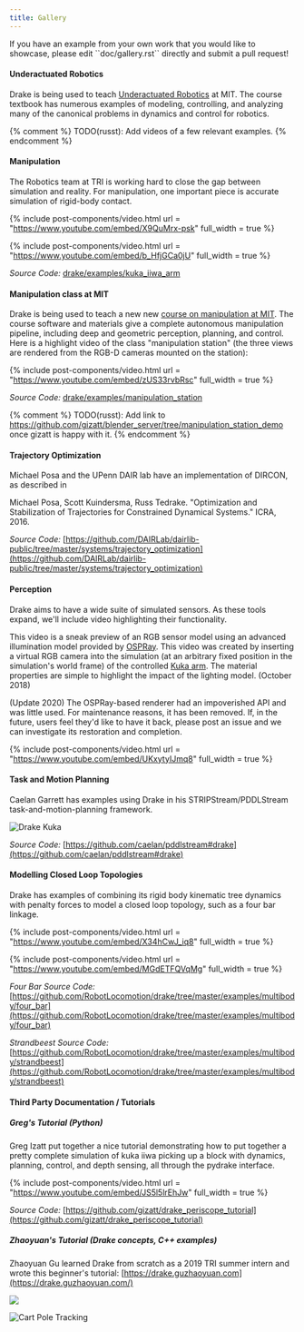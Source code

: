 ```yaml
---
title: Gallery
---
```


<div class="aside">
  <script type="text/javascript" src="https://ajax.googleapis.com/ajax/libs/swfobject/2.2/swfobject.js"></script>
</div>
If you have an example from your own work that you would like to showcase, please edit ``doc/gallery.rst`` directly and submit a pull request!


#### Underactuated Robotics

Drake is being used to teach [Underactuated Robotics](http://underactuated.csail.mit.edu/) at MIT.  The course textbook has
numerous examples of modeling, controlling, and analyzing many of the canonical
problems in dynamics and control for robotics.

{% comment %}
TODO(russt): Add videos of a few relevant examples.
{% endcomment %}

#### Manipulation

The Robotics team at TRI is working hard to close the gap between simulation and
reality.  For manipulation, one important piece is accurate simulation of
rigid-body contact.

{% include post-components/video.html
  url = "https://www.youtube.com/embed/X9QuMrx-psk"
  full_width = true
%}

{% include post-components/video.html
  url = "https://www.youtube.com/embed/b_HfjGCa0jU"
  full_width = true
%}

*Source Code:* [drake/examples/kuka_iiwa_arm](https://github.com/RobotLocomotion/drake/tree/master/examples/kuka_iiwa_arm)


#### Manipulation class at MIT

Drake is being used to teach a new new [course on manipulation at MIT](http://manipulation.csail.mit.edu/).  The course software and materials give
a complete autonomous manipulation pipeline, including deep and geometric
perception, planning, and control.  Here is a highlight video of the class
"manipulation station" (the three views are rendered from the RGB-D cameras
mounted on the station):

{% include post-components/video.html
  url = "https://www.youtube.com/embed/zUS33rvbRsc"
  full_width = true
%}

*Source Code:* [drake/examples/manipulation_station](https://github.com/RobotLocomotion/drake/tree/master/examples/manipulation_station)

{% comment %}
TODO(russt): Add link to
https://github.com/gizatt/blender_server/tree/manipulation_station_demo
once gizatt is happy with it.
{% endcomment %}

#### Trajectory Optimization

Michael Posa and the UPenn DAIR lab have an implementation of DIRCON,
as described in

Michael Posa, Scott Kuindersma, Russ Tedrake. "Optimization and
Stabilization of Trajectories for Constrained Dynamical Systems." ICRA, 2016.

*Source Code:* [https://github.com/DAIRLab/dairlib-public/tree/master/systems/trajectory_optimization](https://github.com/DAIRLab/dairlib-public/tree/master/systems/trajectory_optimization)

#### Perception

Drake aims to have a wide suite of simulated sensors. As these tools
expand, we'll include video highlighting their functionality.

This video is a sneak preview of an RGB sensor model using an advanced
illumination model provided by [OSPRay](https://www.ospray.org/). This video
was created by inserting a virtual RGB camera into the simulation (at an
arbitrary fixed position in the simulation's world frame) of the controlled
[Kuka arm](https://github.com/RobotLocomotion/drake/tree/master/examples/kuka_iiwa_arm/dev/monolithic_pick_and_place).
The material properties are simple to highlight the impact of the lighting model.
(October 2018)

(Update 2020) The OSPRay-based renderer had an impoverished API and was little
used. For maintenance reasons, it has been removed. If, in the future, users
feel they'd like to have it back, please post an issue and we can investigate
its restoration and completion.

{% include post-components/video.html
  url = "https://www.youtube.com/embed/UKxytyIJmq8"
  full_width = true
%}


#### Task and Motion Planning

Caelan Garrett has examples using Drake in his STRIPStream/PDDLStream
task-and-motion-planning framework.

![Drake Kuka](/images/drake_kuka.png)

*Source Code:* [https://github.com/caelan/pddlstream#drake](https://github.com/caelan/pddlstream#drake)


#### Modelling Closed Loop Topologies

Drake has examples of combining its rigid body kinematic tree dynamics with
penalty forces to model a closed loop topology, such as a four bar linkage.

{% include post-components/video.html
  url = "https://www.youtube.com/embed/X34hCwJ_iq8"
  full_width = true
%}

{% include post-components/video.html
  url = "https://www.youtube.com/embed/MGdETFQVqMg"
  full_width = true
%}

*Four Bar Source Code:* [https://github.com/RobotLocomotion/drake/tree/master/examples/multibody/four_bar](https://github.com/RobotLocomotion/drake/tree/master/examples/multibody/four_bar)

*Strandbeest Source Code:* [https://github.com/RobotLocomotion/drake/tree/master/examples/multibody/strandbeest](https://github.com/RobotLocomotion/drake/tree/master/examples/multibody/strandbeest)

#### Third Party Documentation / Tutorials

##### Greg's Tutorial (Python)

Greg Izatt put together a nice tutorial demonstrating how to put together a
pretty complete simulation of kuka iiwa picking up a block with dynamics,
planning, control, and depth sensing, all through the pydrake interface.

{% include post-components/video.html
  url = "https://www.youtube.com/embed/JS5l5lrEhJw"
  full_width = true
%}

*Source Code:* [https://github.com/gizatt/drake_periscope_tutorial](https://github.com/gizatt/drake_periscope_tutorial)

##### Zhaoyuan's Tutorial (Drake concepts, C++ examples)

Zhaoyuan Gu learned Drake from scratch as a 2019 TRI summer intern and
wrote this beginner's tutorial: [https://drake.guzhaoyuan.com](https://drake.guzhaoyuan.com/)

![](/images/Untitled.gif)

![Cart Pole Tracking](/images/cart_pole_tracking.gif)
